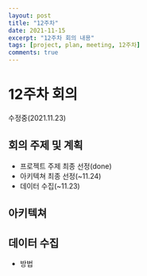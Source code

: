 ```yaml
---
layout: post
title: "12주차"
date: 2021-11-15
excerpt: "12주차 회의 내용"
tags: [project, plan, meeting, 12주차]
comments: true
---
```


# 12주차 회의

수정중(2021.11.23)

## 회의 주제 및 계획
* 프로젝트 주제 최종 선정(done)
* 아키텍쳐 최종 선정(~11.24)
* 데이터 수집(~11.23)

## 아키텍쳐


## 데이터 수집
* 방법
